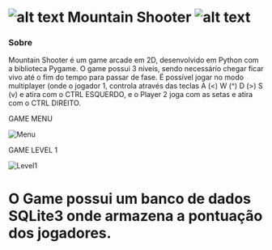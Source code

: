 ![alt text](https://github.com/borinvini/MountainShooter/blob/main/asset/Player1.png?raw=true "Mountain Shooter") Mountain Shooter ![alt text](https://github.com/borinvini/MountainShooter/blob/main/asset/Player1.png?raw=true "Mountain Shooter")
===============
 

### Sobre

Mountain Shooter é um game arcade em 2D, desenvolvido em Python com a biblioteca Pygame. 
O game possui 3 níveis, sendo necessário chegar ficar vivo até o fim do tempo para passar de fase.
É possível jogar no modo multiplayer (onde o jogador 1, controla através das teclas A (<) W (^) D (>) S (v) 
e atira com o CTRL ESQUERDO, e o Player 2 joga com as setas e atira com o CTRL DIREITO.


GAME MENU

![Menu](https://github.com/user-attachments/assets/c9524f59-6ebd-443a-82c0-53b63eb2128f)

GAME LEVEL 1

![Level1](https://github.com/user-attachments/assets/8af63514-178d-44c9-9eb0-299e0aee0933)


# O Game possui um banco de dados SQLite3 onde armazena a pontuação dos jogadores.
